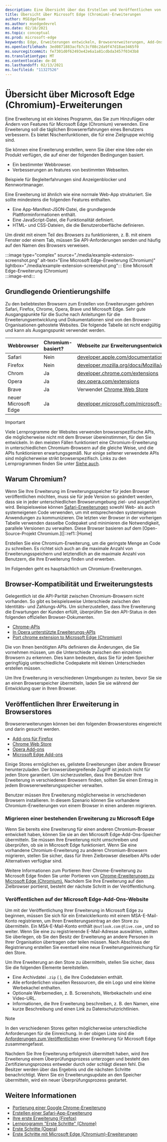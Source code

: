 ```yaml
---
description: Eine Übersicht über das Erstellen und Veröffentlichen von Microsoft Edge (Chromium)-Erweiterungen.
title: Übersicht über Microsoft Edge (Chromium)-Erweiterungen
author: MSEdgeTeam
ms.author: msedgedevrel
ms.date: 02/10/2021
ms.topic: conceptual
ms.prod: microsoft-edge
keywords: Edge, Erweiterungen entwickeln, Browsererweiterungen, Add-Ons, Partner Center, Entwickler, Chromium-Erweiterungen
ms.openlocfilehash: 3ed0871883acfb7c3cf08c2da9f47d18ae3465f0
ms.sourcegitcommit: fe7301d0f62493e42e6a1a81cdbda3457f0343b8
ms.translationtype: MT
ms.contentlocale: de-DE
ms.lasthandoff: 02/13/2021
ms.locfileid: "11327526"
---
```

# Übersicht über Microsoft Edge (Chromium)-Erweiterungen  

Eine Erweiterung ist ein kleines Programm, das Sie zum Hinzufügen oder Ändern von Features für Microsoft Edge \(Chromium\) verwenden.  Eine Erweiterung soll die täglichen Browsererfahrungen eines Benutzers verbessern.  Es bietet Nischenfunktionen, die für eine Zielgruppe wichtig sind.  

Sie können eine Erweiterung erstellen, wenn Sie über eine Idee oder ein Produkt verfügen, die auf einer der folgenden Bedingungen basiert.  

*   Ein bestimmter Webbrowser.  
*   Verbesserungen an features von bestimmten Webseiten.  
    
Beispiele für Begleiterfahrungen sind Anzeigenblocker und Kennwortmanager.  

Eine Erweiterung ist ähnlich wie eine normale Web-App strukturiert.  Sie sollte mindestens die folgenden Features enthalten.

*   Eine App-Manifest-JSON-Datei, die grundlegende Plattforminformationen enthält.  
*   Eine JavaScript-Datei, die Funktionalität definiert.  
*   HTML- und CSS-Dateien, die die Benutzeroberfläche definieren.  

Um direkt mit einem Teil des Browsers zu funktionieren, z. B. mit einem Fenster oder einem Tab, müssen Sie API-Anforderungen senden und häufig auf den Namen des Browsers verweisen.  

:::image type="complex" source="./media/example-extension-screenshot.png" alt-text="Eine Microsoft Edge-Erweiterung (Chromium)" lightbox="./media/example-extension-screenshot.png":::
  Eine Microsoft Edge-Erweiterung \(Chromium\)  
:::image-end:::  

## Grundlegende Orientierungshilfe  

Zu den beliebtesten Browsern zum Erstellen von Erweiterungen gehören Safari, Firefox, Chrome, Opera, Brave und Microsoft Edge.  Sehr gute Ausgangspunkte für die Suche nach Anleitungen für die Erweiterungsentwicklung und Dokumentationen sind von den Browser-Organisationen gehostete Websites.  Die folgende Tabelle ist nicht endgültig und kann als Ausgangspunkt verwendet werden.  

| Webbrowser | Chromium-basiert? | Webseite zur Erweiterungsentwicklung |  
|:--- |:--- |:--- |  
| Safari | Nein | [developer.apple.com/documentation/safariservices/safari_app_extensions][AppleDeveloperSafariservicesAppExtensions] |  
| Firefox | Nein | [developer.mozilla.org/docs/Mozilla/Add-ons/WebExtensions][MDNWebextensions] |  
| Chrom | Ja | [developer.chrome.com/extensions][ChromeDeveloperExtensions] |  
| Opera | Ja | [dev.opera.com/extensions][OperaDevExtensions] |  
| Brave | Ja | Verwendet [Chrome Web Store][GoogleChromeWebstoreCategoryExtensions] |  
| neuer Microsoft Edge | Ja | [developer.microsoft.com/microsoft-edge/extensions][MicrosoftDeveloperEdgeExtensions] |  

> [!IMPORTANT]
> Viele Lernprogramme der Websites verwenden browserspezifische APIs, die möglicherweise nicht mit dem Browser übereinstimmen, für den Sie entwickeln.  In den meisten Fällen funktioniert eine Chromium-Erweiterung in unterschiedlichen Chromium-Browsern auf die gleiche Weise, und die APIs funktionieren erwartungsgemäß.  Nur einige seltener verwendete APIs sind möglicherweise strikt browserspezifisch.  Links zu den Lernprogrammen finden Sie unter [Siehe auch](#see-also).  

## Warum Chromium?  

Wenn Sie Ihre Erweiterung im Erweiterungsspeicher für jeden Browser veröffentlichen möchten, muss sie für jede Version so geändert werden, dass sie in jeder unterschiedlichen Browserumgebung ziel- und ausgeführt wird.  Beispielsweise können [Safari-Erweiterungen][AppleDeveloperSafariservicesAppExtensions] sowohl Web- als auch systemeigenen Code verwenden, um mit entsprechenden systemeigenen Anwendungen zu kommunizieren.  Die letzten vier Browser in der vorherigen Tabelle verwenden dasselbe Codepaket und minimieren die Notwendigkeit, parallele Versionen zu verwalten.  Diese Browser basieren auf dem [Open-Source-Projekt Chromium.][|::ref1::|Home]  

Erstellen Sie eine Chromium-Erweiterung, um die geringste Menge an Code zu schreiben.  Es richtet sich auch an die maximale Anzahl von Erweiterungsspeichern und letztendlich an die maximale Anzahl von Benutzern, die Ihre Erweiterung finden und erwerben.  

Im Folgenden geht es hauptsächlich um Chromium-Erweiterungen.  

## Browser-Kompatibilität und Erweiterungstests  

Gelegentlich ist die API-Parität zwischen Chromium-Browsern nicht vorhanden.  So gibt es beispielsweise Unterschiede zwischen den Identitäts- und Zahlungs-APIs.  Um sicherzustellen, dass Ihre Erweiterung die Erwartungen der Kunden erfüllt, überprüfen Sie den API-Status in den folgenden offiziellen Browser-Dokumenten.  

*   [Chrome-APIs][ChromeDeveloperExtensionsApiIndex]  
*   [In Opera unterstützte Erweiterungs-APIs][OperaDevExtensionsApis]  
*   [Port chrome extension to Microsoft Edge (Chromium)][ExtensionsChromiumDeveloperGuidePortChrome]  
    
Die von Ihnen benötigten APIs definieren die Änderungen, die Sie vornehmen müssen, um die Unterschiede zwischen den einzelnen Browsern zu erkennen.  Dies kann bedeuten, dass Sie für jeden Speicher geringfügig unterschiedliche Codepakete mit kleinen Unterschieden erstellen müssen.  

Um Ihre Erweiterung in verschiedenen Umgebungen zu testen, bevor Sie sie an einen Browserspeicher übermitteln, laden Sie sie während der Entwicklung quer in Ihren Browser.  

## Veröffentlichen Ihrer Erweiterung in Browserstores  

Browsererweiterungen können bei den folgenden Browserstores eingereicht und darin gesucht werden.  

*   [Add-ons für Firefox ][MozillaAddonsFirefoxExtensions]  
*   [Chrome Web Store][GoogleChromeWebstoreCategoryExtensions]  
*   [Opera Add-ons][OperaAddonsExtensions]  
*   [Microsoft Edge Add-ons][MicrosoftEdgeAddonsCategoryExtensions]  

Einige Stores ermöglichen es, gelistete Erweiterungen über andere Browser herunterzuladen.  Der browserübergreifende Zugriff ist jedoch nicht für jeden Store garantiert.  Um sicherzustellen, dass Ihre Benutzer Ihre Erweiterung in verschiedenen Browsern finden, sollten Sie einen Eintrag in jedem Browsererweiterungsspeicher verwalten.  

Benutzer müssen Ihre Erweiterung möglicherweise in verschiedenen Browsern installieren. In diesem Szenario können Sie vorhandene Chromium-Erweiterungen von einem Browser in einen anderen migrieren.  

### Migrieren einer bestehenden Erweiterung zu Microsoft Edge  

Wenn Sie bereits eine Erweiterung für einen anderen Chromium-Browser entwickelt haben, können Sie sie an den Microsoft Edge-Add-Ons-Speicher übermitteln. Sie müssen Ihre Erweiterung nicht umschreiben und überprüfen, ob sie in Microsoft Edge funktioniert.  Wenn Sie eine vorhandene Chromium-Erweiterung zu anderen Chromium-Browsern migrieren, stellen Sie sicher, dass für Ihren Zielbrowser dieselben APIs oder Alternativen verfügbar sind.  

Weitere Informationen zum Portieren Ihrer Chrome-Erweiterung zu Microsoft Edge finden Sie unter Portieren von [Chrome-Erweiterungen zu Microsoft Edge (Chromium).][ExtensionsChromiumDeveloperGuidePortChrome] Nachdem Sie Ihre Erweiterung auf den Zielbrowser portierst, besteht der nächste Schritt in der Veröffentlichung.  

### Veröffentlichen auf der Microsoft Edge-Add-Ons-Website  

Um mit der Veröffentlichung Ihrer [][MicrosoftDeveloperRegistration] Erweiterung in Microsoft Edge zu beginnen, müssen Sie sich für ein Entwicklerkonto mit einem MSA-E-Mail-Konto registrieren, um Ihren Erweiterungseintrag an den Store zu übermitteln.  Ein MSA-E-Mail-Konto enthält `@outlook.com` `@live.com` , und so weiter.  Wenn Sie eine zu registrierende E-Mail-Adresse auswählen, sollten Sie überlegen, ob Sie den Besitz der Erweiterung an andere Personen in Ihrer Organisation übertragen oder teilen müssen.  Nach Abschluss der Registrierung erstellen Sie eventuell eine neue Erweiterungseinreichung für den Store.  

Um Ihre Erweiterung an den Store zu übermitteln, stellen Sie sicher, dass Sie die folgenden Elemente bereitstellen.  

*   Eine Archivdatei `.zip` \( \), die Ihre Codedateien enthält.  
*   Alle erforderlichen visuellen Ressourcen, die ein Logo und eine kleine Werbekachel enthalten.  
*   Optionale Werbemedien, z. B. Screenshots, Werbekacheln und eine Video-URL.  
*   Informationen, die Ihre Erweiterung beschreiben, z. B. den Namen, eine kurze Beschreibung und einen Link zu Datenschutzrichtlinien.  

> [!NOTE]
> In den verschiedenen Stores gelten möglicherweise unterschiedliche Anforderungen für die Einreichung.  In der obigen Liste sind die [Anforderungen zum Veröffentlichen][ExtensionsChromiumPublish] einer Erweiterung für Microsoft Edge zusammengefasst.  

Nachdem Sie Ihre Erweiterung erfolgreich übermittelt haben, wird ihre Erweiterung einem Überprüfungsprozess unterzogen und besteht den Zertifizierungsprozess entweder durch oder schlägt diesen fehl.  Die Besitzer werden über das Ergebnis und die nächsten Schritte benachrichtigt.  Wenn Sie ein Erweiterungsupdate an den Speicher übermitteln, wird ein neuer Überprüfungsprozess gestartet.  

## Weitere Informationen  

*   [Portierung einer Google Chrome-Erweiterung][ExtensionworkshopPorting]  
*   [Erstellen einer Safari-App-Erweiterung][AppleDeveloperSafariservicesAppExtensionsBuilding]  
*   [Ihre erste Erweiterung (Firefox)][MDNWebextensionsYourFirst]  
*   [Lernprogramm "Erste Schritte" (Chrome)][ChromeDeveloperExtensionsGetstarted]  
*   [Erste Schritte (Opera)][OperaDevExtensionsGettingStarted]  
*   [Erste Schritte mit Microsoft Edge (Chromium)-Erweiterungen][ExtensionsChromiumGettingStartedIndex]  

<!-- links -->  

[ExtensionsChromiumDeveloperGuidePortChrome]: ./developer-guide/port-chrome-extension.md "Port chrome extension to Microsoft Edge (Chromium) | Microsoft Docs"  
[ExtensionsChromiumGettingStartedIndex]: ./getting-started/index.md "Erste Schritte mit Microsoft Edge-Erweiterungen (Chromium) | Microsoft Docs"  
[ExtensionsChromiumPublish]: ./publish/publish-extension.md "Veröffentlichen einer Erweiterung | Microsoft Docs"  

[MicrosoftDeveloperEdgeExtensions]: https://developer.microsoft.com/microsoft-edge/extensions "Entwickeln von Erweiterungen für Microsoft Edge | Microsoft-Entwickler"  
[MicrosoftDeveloperRegistration]: https://developer.microsoft.com/registration "Partner Center | Microsoft-Entwickler"  

[MicrosoftEdgeAddonsCategoryExtensions]: https://microsoftedge.microsoft.com/addons/category/Edge-Extensions "Erweiterungen für Microsoft Edge | Microsoft Edge"  

[AppleDeveloperSafariservicesAppExtensions]: https://developer.apple.com/documentation/safariservices/safari_app_extensions "Safari-App-Erweiterungen | Apple-Entwickler"  
[AppleDeveloperSafariservicesAppExtensionsBuilding]: https://developer.apple.com/documentation/safariservices/safari_app_extensions/building_a_safari_app_extension "Erstellen einer Safari-App-Erweiterung | Apple-Entwickler"  

[ChromeDeveloperExtensions]: https://developer.chrome.com/extensions "Was sind Erweiterungen? | Chrome-Entwickler"  
[ChromeDeveloperExtensionsApiIndex]: https://developer.chrome.com/extensions/api_index "Chrome-APIs | Chrome-Entwickler"  
[ChromeDeveloperExtensionsGetstarted]: https://developer.chrome.com/extensions/getstarted "Tutorial für die ersten Schritte | Chrome-Entwickler"  

[ChromiumHome]: https://www.chromium.org/Home "Chromium"  

[ExtensionworkshopPorting]: https://extensionworkshop.com/documentation/develop/porting-a-google-chrome-extension "Portieren einer Google Chrome-Erweiterung | Erweiterungs-Workshop"  

[GoogleChromeWebstoreCategoryExtensions]: https://chrome.google.com/webstore/category/extensions "Erweiterungen | Chrome Web Store"  

[MDNWebextensions]: https://developer.mozilla.org/docs/Mozilla/Add-ons/WebExtensions "Browser-Erweiterungen | MDN"  
[MDNWebextensionsYourFirst]: https://developer.mozilla.org/docs/Mozilla/Add-ons/WebExtensions/Your_first_WebExtension "Ihre erste Erweiterung | MDN"  

[MozillaAddonsFirefoxExtensions]: https://addons.mozilla.org/firefox/extensions "Erweiterungen | Firefox Add-ons"  

[OperaAddonsExtensions]: https://addons.opera.com/extensions "Erweiterungen | Opera-Add-ons"  

[OperaDevExtensions]: https://dev.opera.com/extensions "Erweiterungsdokumentation | Dev. Opera"  
[OperaDevExtensionsApis]: https://dev.opera.com/extensions/apis "In Opera unterstützten Erweiterungs-APIs | Dev. Opera"  
[OperaDevExtensionsGettingStarted]: https://dev.opera.com/extensions/getting-started "Erste Schritte | Dev. Opera"  
